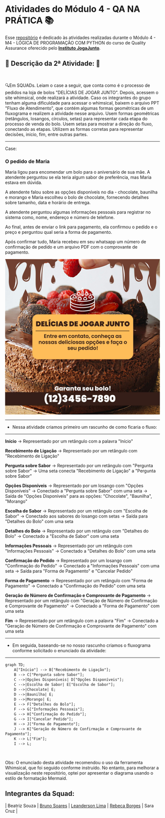 # Atividades do Módulo 4 - QA NA PRÁTICA 📚

Esse [repositório](https://github.com/LeanDevLima/Squad02_M4) é dedicado às atividades realizadas durante o Módulo 4 - M4 - LÓGICA DE PROGRAMAÇÃO COM PYTHON do curso de Quality Assurance oferecido pelo [**Instituto JogaJunto**](https://www.jogajuntoinstituto.org/). 

## 🚀 Descrição da 2ª Atividade: 🌟
<br>

🔍Em SQUADs. Leiam o case a seguir, que conta como é o processo de pedidos na loja de bolos "DELÍCIAS DE JOGAR JUNTO". Depois, acessem o site  whimsical, onde realizará a atividade. Caso os integrantes do grupo tenham alguma dificuldade para acessar o whimsical, baixem o arquivo PPT "Fluxo de Atendimento", que contém algumas formas geométricas de um fluxograma e realizem a atividade nesse arquivo. Usem formas geométricas (retângulos, losangos, círculos, setas) para representar cada etapa do processo de venda do bolo. Usem setas para mostrar a direção do fluxo, conectando as etapas. Utilizem as formas corretas para representar decisões, início, fim, entre outras partes.

___
Case: 

### O pedido de Maria ###

Maria ligou para encomendar um bolo para o aniversário de sua mãe. A atendente perguntou se ela teria algum sabor de preferência, mas Maria estava em dúvida.

A atendente falou sobre as opções disponíveis no dia - chocolate, baunilha e morango e Maria escolheu o bolo de chocolate, fornecendo detalhes sobre tamanho, data e horário de entrega.

A atendente perguntou algumas informações pessoais para registrar no sistema como, nome, endereço e número de telefone.

Ao final, antes de enviar o link para pagamento, ela confirmou o pedido e o preço e perguntou qual seria a forma de pagamento.

Após confirmar tudo, Maria recebeu em seu whatsapp um número de confirmação de pedido e um arquivo PDF com o comprovante de pagamento. 

<img src="deliciasDe_Jj.jpg">

___

- Nessa atividade criamos primeiro um rascunho de como ficaria o fluxo:

___

**Início**
-> Representado por um retângulo com a palavra "Início"

**Recebimento de Ligação**
-> Representado por um retângulo com "Recebimento de Ligação"

**Pergunta sobre Sabor**
-> Representado por um retângulo com "Pergunta sobre Sabor"
-> Uma seta conecta "Recebimento de Ligação" a "Pergunta sobre Sabor"

**Opções Disponíveis**
-> Representado por um losango com "Opções Disponíveis"
-> Conectado a "Pergunta sobre Sabor" com uma seta
-> Saída de "Opções Disponíveis" para as opções: "Chocolate", "Baunilha", "Morango"

**Escolha de Sabor**
-> Representado por um retângulo com "Escolha de Sabor"
-> Conectado aos sabores do losango com setas
-> Saída para "Detalhes do Bolo" com uma seta

**Detalhes do Bolo**
-> Representado por um retângulo com "Detalhes do Bolo"
-> Conectado a "Escolha de Sabor" com uma seta

**Informações Pessoais**
-> Representado por um retângulo com "Informações Pessoais"
-> Conectado a "Detalhes do Bolo" com uma seta

**Confirmação do Pedido**
-> Representado por um losango com "Confirmação do Pedido"
-> Conectado a "Informações Pessoais" com uma seta
-> Saída para "Forma de Pagamento" e "Cancelar Pedido"

**Forma de Pagamento**
-> Representado por um retângulo com "Forma de Pagamento"
-> Conectado a "Confirmação do Pedido" com uma seta

**Geração de Número de Confirmação e Comprovante de Pagamento**
-> Representado por um retângulo com "Geração de Número de Confirmação e Comprovante de Pagamento"
-> Conectado a "Forma de Pagamento" com uma seta

**Fim**
-> Representado por um retângulo com a palavra "Fim"
-> Conectado a "Geração de Número de Confirmação e Comprovante de Pagamento" com uma seta

___

- Em seguida, baseando-se no nosso rascunho criamos o fluxograma conforme solicitado o enunciado da atividade:

___

```mermaid
graph TD;
    A["Início"] --> B["Recebimento de Ligação"];
    B --> C["Pergunta sobre Sabor"];
    C -->|Opções Disponíveis| D["Opções Disponíveis"];
    C -->|Escolha de Sabor| E["Escolha de Sabor"];
    D -->|Chocolate| E;
    D -->|Baunilha| E;
    D -->|Morango| E;
    E --> F["Detalhes do Bolo"];
    F --> G["Informações Pessoais"];
    G --> H["Confirmação do Pedido"];
    G --> I["Cancelar Pedido"];
    H --> J["Forma de Pagamento"];
    J --> K["Geração de Número de Confirmação e Comprovante de Pagamento"];
    K --> L["Fim"];
    I --> L;

```

<br>

Obs: O enunciado desta atividade recomendou o uso da ferramenta Whimsical, que foi seguido conforme instruído. No entanto, para melhorar a visualização neste repositório, optei por apresentar o diagrama usando o estilo de formatação Mermaid.

## Integrantes da Squad:

| Beatriz Souza  | [Bruno Soares](https://www.linkedin.com/in/bruno-soaresdev/)  | [Leanderson Lima](https://www.linkedin.com/in/leanderson-dias-de-lima/) | [Rebeca Borges](https://www.linkedin.com/in/rebecaborgess/) | Sara Cruz | 